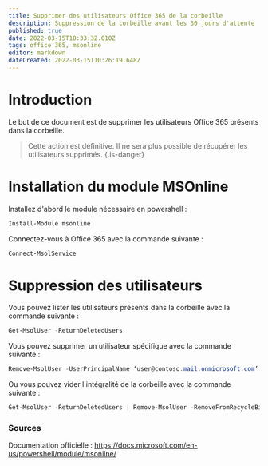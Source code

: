 ```yaml
---
title: Supprimer des utilisateurs Office 365 de la corbeille
description: Suppression de la corbeille avant les 30 jours d'attente
published: true
date: 2022-03-15T10:33:32.010Z
tags: office 365, msonline
editor: markdown
dateCreated: 2022-03-15T10:26:19.648Z
---
```


# Introduction

Le but de ce document est de supprimer les utilisateurs Office 365 présents dans la corbeille.

> Cette action est définitive. Il ne sera plus possible de récupérer les utilisateurs supprimés.
> {.is-danger}




# Installation du module MSOnline

Installez d'abord le module nécessaire en powershell : 

```powershell
Install-Module msonline
```

Connectez-vous à Office 365 avec la commande suivante : 
```powershell
Connect-MsolService
```

# Suppression des utilisateurs

Vous pouvez lister les utilisateurs présents dans la corbeille avec la commande suivante : 

```powershell
Get-MsolUser -ReturnDeletedUsers
```

Vous pouvez supprimer un utilisateur spécifique avec la commande suivante : 

```powershell
Remove-MsolUser -UserPrincipalName ‘user@contoso.mail.onmicrosoft.com’ -RemoveFromRecycleBin
```
Ou vous pouvez vider l'intégralité de la corbeille avec la commande suivante : 

```powershell
Get-MsolUser -ReturnDeletedUsers | Remove-MsolUser -RemoveFromRecycleBin -Force
```

    
### Sources

Documentation officielle : https://docs.microsoft.com/en-us/powershell/module/msonline/